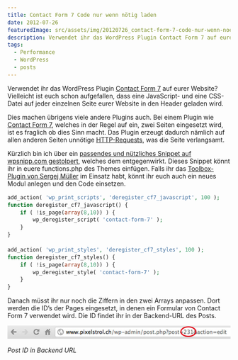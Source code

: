 ```yaml
---
title: Contact Form 7 Code nur wenn nötig laden
date: 2012-07-26
featuredImage: src/assets/img/20120726_contact-form-7-code-nur-wenn-noetig-laden_0.jpg
description: Verwendet ihr das WordPress Plugin Contact Form 7 auf eurer Website? Vielleicht ist euch schon aufgefallen, dass eine JavaScript- und eine CSS-Datei auf jeder einzelnen Seite eurer Website in den Header geladen wird.
tags:
  - Performance
  - WordPress
  - posts
---
```

Verwendet ihr das WordPress Plugin [Contact Form 7](http://wordpress.org/plugins/contact-form-7/) auf eurer Website? Vielleicht ist euch schon aufgefallen, dass eine JavaScript- und eine CSS-Datei auf jeder einzelnen Seite eurer Website in den Header geladen wird.

Dies machen übrigens viele andere Plugins auch. Bei einem Plugin wie [Contact Form 7](http://wordpress.org/plugins/contact-form-7/), welches in der Regel auf ein, zwei Seiten eingesetzt wird, ist es fraglich ob dies Sinn macht. Das Plugin erzeugt dadurch nämlich auf allen anderen Seiten unnötige [HTTP-Requests](http://de.wikipedia.org/wiki/Hypertext_Transfer_Protocol#HTTP-Request-Methoden), was die Seite verlangsamt.

Kürzlich bin ich über ein [passendes und nützliches Snippet auf wpsnipp.com gestolpert](http://wpsnipp.com/index.php/functions-php/enable-contact-form-7-on-specified-pages-only-otherwise-wp_deregister_script/), welches dem entgegenwirkt. Dieses Snippet könnt ihr in euere functions.php des Themes einfügen. Falls ihr das [Toolbox-Plugin von Sergej Müller](http://playground.ebiene.de/toolbox-wordpress-plugin/) im Einsatz habt, könnt ihr euch auch ein neues Modul anlegen und den Code einsetzen.

```php
add_action( 'wp_print_scripts', 'deregister_cf7_javascript', 100 );
function deregister_cf7_javascript() {
	if ( !is_page(array(8,10)) ) {
		wp_deregister_script( 'contact-form-7' );
	}
}

add_action( 'wp_print_styles', 'deregister_cf7_styles', 100 );
function deregister_cf7_styles() {
	if ( !is_page(array(8,10)) ) {
		wp_deregister_style( 'contact-form-7' );
	}
}
```

Danach müsst ihr nur noch die Ziffern in den zwei Arrays anpassen. Dort werden die ID’s der Pages eingesetzt, in denen ein Formular von Contact Form 7 verwendet wird. Die ID findet ihr in der Backend-URL des Posts.

![Post ID in Backend URL](src/assets/img/20120726_contact-form-7-code-nur-wenn-noetig-laden_1.jpg)

_Post ID in Backend URL_

